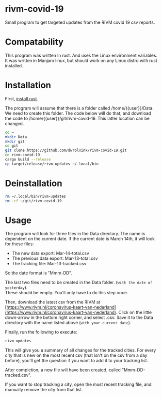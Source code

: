 # rivm-covid-19
Small program to get targeted updates from the RIVM covid 19 csv reports.

# Compatability
This program was written in rust. And uses the Linux environment variables.
It was written in Manjaro linux, but should work on any Linux distro with rust
installed.

# Installation
First, [install rust](https://www.rust-lang.org/tools/install).

The program will assume that there is a folder called /home/{{user}}/Data.
We need to create this folder. The code below will do that, and download the
code to /home/{{user}}/git/rivm-covid-19. This latter location can be changed.

```bash
cd ~
mkdir Data
mkdir git
cd git
git clone https://github.com/dwrolvink/rivm-covid-19.git
cd rivm-covid-19
cargo build --release
cp target/release/rivm-updates ~/.local/bin 
```

# Deinstallation
```bash
rm ~/.local/bin/rivm-updates
rm -rf ~/git/rivm-covid-19
```

# Usage
The program will look for three files in the Data directory. The name is dependent on the current date. If the current date is March 14th, it will look for these files:
- The new data export: Mar-14-total.csv
- The previous data export: Mar-13-total.csv
- The tracking file: Mar-13-tracked.csv

So the date format is "Mmm-DD".

The last two files need to be created in the Data folder. (`with the date of yesterday`).   
These should be empty. You'll only have to do this step once.

Then, download the latest csv from the RIVM at [https://www.rivm.nl/coronavirus-kaart-van-nederland](https://www.rivm.nl/coronavirus-kaart-van-nederland). Click on the little down-arrow in the bottom right corner, and select .csv. Save it to the Data directory with the name listed above (`with your current date`).

Finally, run the following to execute:
```bash
rivm-updates
```

This will give you a summary of all changes for the tracked cities.  For every city that is new 
on the most recent csv (that isn't on the csv from a day before), you'll get the question if you want
to add it to your tracking list.

After completion, a new file will have been created, called "Mmm-DD-tracked.csv".

If you want to stop tracking a city, open the most recent tracking file, and manually remove the city
from that list.

